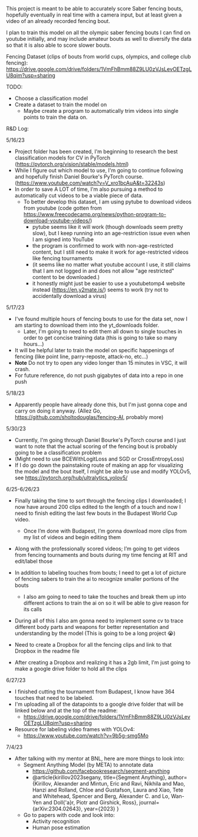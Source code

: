 This project is meant to be able to accurately score Saber fencing bouts, hopefully eventually in real time with a camera input, but at least given a video of an already recorded fencing bout.

I plan to train this model on all the olympic saber fencing bouts I can find on youtube initially, and may include amateur bouts as well to diversify the data so that it is also able to score slower bouts.

Fencing Dataset (clips of bouts from world cups, olympics, and college club fencing):
https://drive.google.com/drive/folders/1VmFhBmm88Z9LU0zVJsLevOETzgLU8qim?usp=sharing 

TODO:
- Choose a classification model
- Create a dataset to train the model on
    - Maybe create a program to automatically trim videos into single points to train the data on.

R&D Log:

5/16/23
- Project folder has been created, I'm beginning to research the best classification models for CV in PyTorch (https://pytorch.org/vision/stable/models.html)
- While I figure out which model to use, I'm going to continue following and hopefully finish Daniel Bourke's PyTorch course. (https://www.youtube.com/watch?v=V_xro1bcAuA&t=32243s)
- In order to save A LOT of time, I'm also pursuing a method to automatically cut videos to be a viable piece of data. 
    - To better develop this dataset, I am using pytube to download videos from youtube (code gotten from https://www.freecodecamp.org/news/python-program-to-download-youtube-videos/)
        - pytube seems like it will work (though downloads seem pretty slow), but I keep running into an age-restriction issue even when I am signed into YouTube
        - the program is confirmed to work with non-age-restricted content, but I still need to make it work for age-restricted videos like fencing tournaments
        - (it seems like no matter what youtube account I use, it still claims that I am not logged in and does not allow "age restricted" content to be downloaded.)
        - it honestly might just be easier to use a youtubetomp4 website instead (https://en.y2mate.is/) seems to work (try not to accidentally download a virus)

5/17/23
- I've found multiple hours of fencing bouts to use for the data set, now I am starting to download them into the yt_downloads folder.
    - Later, I'm going to need to edit them all down to single touches in order to get concise training data (this is going to take so many hours...)
- It will be helpful later to train the model on specific happenings of fencing (like point line, parry-reposte, attack-no, etc...)
- **Note** Do not try to open any video longer than 15 minutes in VSC, it will crash.
- For future reference, do not push gigabytes of data into a repo in one push

5/18/23
- Apparently people have already done this, but I'm just gonna cope and carry on doing it anyway. (Allez Go, https://github.com/sholtodouglas/fencing-AI, probably more)

5/30/23
- Currently, I'm going through Daniel Bourke's PyTorch course and I just want to note that the actual scoring of the fencing bout is probably going to be a classification problem
- (Might need to use BCEWithLogitLoss and SGD or CrossEntropyLoss)
- If I do go down the painstaking route of making an app for visualizing the model and the bout itself, I might be able to use and modify YOLOv5, see https://pytorch.org/hub/ultralytics_yolov5/

6/25-6/26/23
- Finally taking the time to sort through the fencing clips I downloaded; I now have around 200 clips edited to the length of a touch and now I need to finish editing the last few bouts in the Budapest World Cup video. 
    - Once I’m done with Budapest, I’m gonna download more clips from my list of videos and begin editing them

- Along with the professionally scored videos; I’m going to get videos from fencing tournaments and bouts during my time fencing at RIT and edit/label those 

- In addition to labeling touches from bouts; I need to get a lot of picture of fencing sabers to train the ai to recognize smaller portions of the bouts 
    - I also am going to need to take the touches and break them up into different actions to train the ai on so it will be able to give reason for its calls 

- During all of this I also am gonna need to implement some cv to trace different body parts and weapons for better representation and understanding by the model 
    (This is going to be a long project 😭)

- Need to create a Dropbox for all the fencing clips and link to that Dropbox in the readme file 
- After creating a Dropbox and realizing it has a 2gb limit, I'm just going to make a google drive folder to hold all the clips

6/27/23
- I finished cutting the tournament from Budapest, I know have 364 touches that need to be labeled.
- I'm uploading all of the datapoints to a google drive folder that will be linked below and at the top of the readme:
    - https://drive.google.com/drive/folders/1VmFhBmm88Z9LU0zVJsLevOETzgLU8qim?usp=sharing 
- Resource for labeling video frames with YOLOv4: 
    - https://www.youtube.com/watch?v=9b5g-smg5Mo 

7/4/23
- After talking with my mentor at BNL, here are more things to look into:
    - Segment Anything Model (by META) to annotate data
        - https://github.com/facebookresearch/segment-anything 
        - @article{kirillov2023segany,
            title={Segment Anything},
            author={Kirillov, Alexander and Mintun, Eric and Ravi, Nikhila and Mao, Hanzi and Rolland, Chloe and Gustafson, Laura and Xiao, Tete and Whitehead, Spencer and Berg, Alexander C. and Lo, Wan-Yen and Doll{\'a}r, Piotr and Girshick, Ross},
            journal={arXiv:2304.02643},
            year={2023}
            }
    - Go to papers with code and look into:
        - Activity recognition
        - Human pose estimation